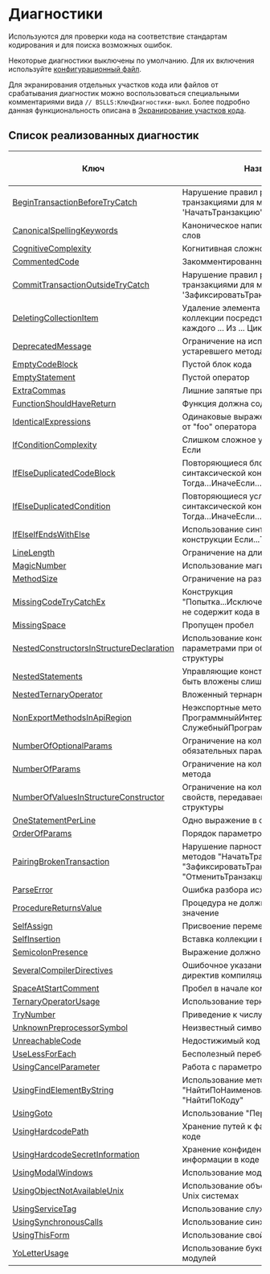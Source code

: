 # Диагностики

Используются для проверки кода на соответствие стандартам кодирования и для поиска возможных ошибок.

Некоторые диагностики выключены по умолчанию. Для их включения используйте <a href="/#configuration">конфигурационный файл</a>.

Для экранирования отдельных участков кода или файлов от срабатывания диагностик можно воспользоваться специальными комментариями вида `// BSLLS:КлючДиагностики-выкл`. Более подробно данная функциональность описана в [Экранирование участков кода](../features/DiagnosticIgnorance.md).

## Список реализованных диагностик

| Ключ | Название | Включена по умолчанию |
| --- | --- | :-: |
| [BeginTransactionBeforeTryCatch](BeginTransactionBeforeTryCatch.md) | Нарушение правил работы с транзакциями для метода 'НачатьТранзакцию' | Да |
| [CanonicalSpellingKeywords](CanonicalSpellingKeywords.md) | Каноническое написание ключевых слов | Да |
| [CognitiveComplexity](CognitiveComplexity.md) | Когнитивная сложность | Да |
| [CommentedCode](CommentedCode.md) | Закомментированный фрагмент кода | Да |
| [CommitTransactionOutsideTryCatch](CommitTransactionOutsideTryCatch.md) | Нарушение правил работы с транзакциями для метода 'ЗафиксироватьТранзакцию' | Да |
| [DeletingCollectionItem](DeletingCollectionItem.md) | Удаление элемента при обходе коллекции посредством оператора "Для каждого ... Из ... Цикл" | Да |
| [DeprecatedMessage](DeprecatedMessage.md) | Ограничение на использование устаревшего метода "Сообщить" | Да |
| [EmptyCodeBlock](EmptyCodeBlock.md) | Пустой блок кода | Да |
| [EmptyStatement](EmptyStatement.md) | Пустой оператор | Да |
| [ExtraCommas](ExtraCommas.md) | Лишние запятые при вызове метода | Да |
| [FunctionShouldHaveReturn](FunctionShouldHaveReturn.md) | Функция должна содержать возврат | Да |
| [IdenticalExpressions](IdenticalExpressions.md) | Одинаковые выражения слева и справа от "foo" оператора | Да |
| [IfConditionComplexity](IfConditionComplexity.md) | Слишком сложное условие оператора Если | Да |
| [IfElseDuplicatedCodeBlock](IfElseDuplicatedCodeBlock.md) | Повторяющиеся блоки кода в синтаксической конструкции Если…Тогда…ИначеЕсли… | Да |
| [IfElseDuplicatedCondition](IfElseDuplicatedCondition.md) | Повторяющиеся условия в синтаксической конструкции Если…Тогда…ИначеЕсли… | Да |
| [IfElseIfEndsWithElse](IfElseIfEndsWithElse.md) | Использование синтаксической конструкции Если...Тогда...ИначеЕсли... | Да |
| [LineLength](LineLength.md) | Ограничение на длину строки | Да |
| [MagicNumber](MagicNumber.md) | Использование магического числа | Да |
| [MethodSize](MethodSize.md) | Ограничение на размер метода | Да |
| [MissingCodeTryCatchEx](MissingCodeTryCatchEx.md) | Конструкция "Попытка...Исключение...КонецПопытки" не содержит кода в исключении | Да |
| [MissingSpace](MissingSpace.md) | Пропущен пробел | Да |
| [NestedConstructorsInStructureDeclaration](NestedConstructorsInStructureDeclaration.md) | Использование конструкторов с параметрами при объявлении структуры | Да |
| [NestedStatements](NestedStatements.md) | Управляющие конструкции не должны быть вложены слишком глубоко | Да |
| [NestedTernaryOperator](NestedTernaryOperator.md) | Вложенный тернарный оператор | Да |
| [NonExportMethodsInApiRegion](NonExportMethodsInApiRegion.md) | Неэкспортные методы в областях ПрограммныйИнтерфейс и СлужебныйПрограммныйИнтерфейс | Да |
| [NumberOfOptionalParams](NumberOfOptionalParams.md) | Ограничение на количество не обязательных параметров метода | Да |
| [NumberOfParams](NumberOfParams.md) | Ограничение на количество параметров метода | Да |
| [NumberOfValuesInStructureConstructor](NumberOfValuesInStructureConstructor.md) | Ограничение на количество значений свойств, передаваемых в конструктор структуры | Да |
| [OneStatementPerLine](OneStatementPerLine.md) | Одно выражение в одной строке | Да |
| [OrderOfParams](OrderOfParams.md) | Порядок параметров метода | Да |
| [PairingBrokenTransaction](PairingBrokenTransaction.md) | Нарушение парности использования методов "НачатьТранзакцию()" и "ЗафиксироватьТранзакцию()" / "ОтменитьТранзакцию()" | Да |
| [ParseError](ParseError.md) | Ошибка разбора исходного кода | Да |
| [ProcedureReturnsValue](ProcedureReturnsValue.md) | Процедура не должна возвращать значение | Да |
| [SelfAssign](SelfAssign.md) | Присвоение переменной самой себе | Да |
| [SelfInsertion](SelfInsertion.md) | Вставка коллекции в саму себя | Да |
| [SemicolonPresence](SemicolonPresence.md) | Выражение должно заканчиваться ";" | Да |
| [SeveralCompilerDirectives](SeveralCompilerDirectives.md) | Ошибочное указание нескольких директив компиляции | Да |
| [SpaceAtStartComment](SpaceAtStartComment.md) | Пробел в начале комментария | Да |
| [TernaryOperatorUsage](TernaryOperatorUsage.md) | Использование тернарного оператора | Нет |
| [TryNumber](TryNumber.md) | Приведение к числу в попытке | Да |
| [UnknownPreprocessorSymbol](UnknownPreprocessorSymbol.md) | Неизвестный символ препроцессора | Да |
| [UnreachableCode](UnreachableCode.md) | Недостижимый код | Да |
| [UseLessForEach](UseLessForEach.md) | Бесполезный перебор коллекции | Да |
| [UsingCancelParameter](UsingCancelParameter.md) | Работа с параметром "Отказ" | Да |
| [UsingFindElementByString](UsingFindElementByString.md) | Использование методов "НайтиПоНаименованию" и "НайтиПоКоду" | Да |
| [UsingGoto](UsingGoto.md) | Использование "Перейти" | Да |
| [UsingHardcodePath](UsingHardcodePath.md) | Хранение путей к файлам и ip-адресов в коде | Да |
| [UsingHardcodeSecretInformation](UsingHardcodeSecretInformation.md) | Хранение конфиденциальной информации в коде | Да |
| [UsingModalWindows](UsingModalWindows.md) | Использование модальных окон | Нет |
| [UsingObjectNotAvailableUnix](UsingObjectNotAvailableUnix.md) | Использование объектов недоступных в Unix системах | Да |
| [UsingServiceTag](UsingServiceTag.md) | Использование служебных тегов | Да |
| [UsingSynchronousCalls](UsingSynchronousCalls.md) | Использование синхронных вызовов | Нет |
| [UsingThisForm](UsingThisForm.md) | Использование свойства "ЭтаФорма" | Да |
| [YoLetterUsage](YoLetterUsage.md) | Использование буквы “ё” в текстах модулей | Да |